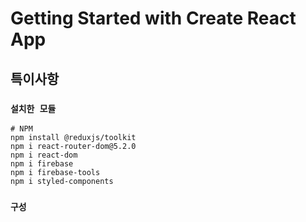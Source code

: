 # Getting Started with Create React App

## 특이사항

### `설치한 모듈`

```
# NPM
npm install @reduxjs/toolkit
npm i react-router-dom@5.2.0
npm i react-dom
npm i firebase
npm i firebase-tools
npm i styled-components
```

### `구성`
